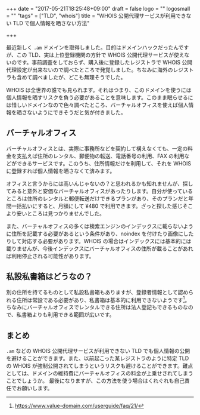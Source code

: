 +++
date = "2017-05-21T18:25:48+09:00"
draft = false
logo = ""
logosmall = ""
"tags" = ["TLD", "whois"]
title = "WHOIS 公開代理サービスが利用できない TLD で個人情報を晒さない方法"

+++

最近新しく `.am` ドメインを取得しました。目的はドメインハックだったんですが、この TLD、実は上位登録機関の方針で WHOIS 公開代理サービスが使えないのです。事前調査をしておらず、購入後に登録したレジストラで WHOIS 公開代理設定が出来ないので調べたところで発覚しました。ちなみに海外のレジストラも含めて調べましたが、どこも無理そうでした。

WHOIS は全世界の誰でも見られます。それはつまり、このドメインを使うには個人情報を晒すリスクを負う必要があることを意味します。このまま眠らせるには惜しいドメインなので色々調べたところ、バーチャルオフィスを使えば個人情報を晒さないようにできそうだと気が付きました。

## バーチャルオフィス

バーチャルオフィスとは、実際に事務所などを契約して構えなくても、一定の料金を支払えば住所のレンタル、郵便物の転送、電話番号の利用、FAX の利用などができるサービスです。このうち、住所情報だけを利用して、それを WHOIS に登録すれば個人情報を晒さなくて済みます。

オフィスと言うからには高いんじゃないの？と思われるかも知れませんが、探してみると意外と安価なバーチャルオフィスがあったりします。自分が使っているところは住所のレンタルと郵便転送だけできるプランがあり、そのプランだと年間一括払いにすると、月額にして &yen;480 で利用できます。ざっと探した感じそこより安いところは見つかりませんでした。

また、バーチャルオフィスの多くは検索エンジンのインデックスに載らないように住所を記載する必要があるという条件があり、noindex を付けたり画像にしたりして対応する必要があります。WHOIS の場合はインデックスには基本的には載りませんが、今後インデックスにバーチャルオフィスの住所が載ることがあれば利用停止される可能性があります。

## 私設私書箱はどうなの？

別の住所を持てるものとして私設私書箱もありますが、登録者情報として認められる住所は常設である必要があり、私書箱は基本的に利用できないようです[^1]。ちなみにバーチャルオフィスでレンタルできる住所は法人登記もできるものなので、私書箱よりも利用できる範囲が広いです。

## まとめ

`.am` などの WHOIS 公開代理サービスが利用できない TLD でも個人情報の公開を避けることができます。また、以前起こった某レジストラのように特定 TLD の WHOIS が強制公開されてしまうというリスクも避けることができます。難点としては、ドメインの維持費にバーチャルオフィスの料金が上乗せされてしまうことでしょうか。
最後になりますが、この方法を使う場合はくれぐれも自己責任でお願いします。

[^1]: https://www.value-domain.com/userguide/faq/21/
